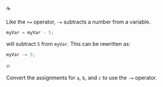 :coffee:

Like the `+=` operator, `-=` subtracts a number from a variable.

```javascript
myVar = myVar - 5;
```

will subtract `5` from `myVar`. This can be rewritten as:

```javascript
myVar -= 5;
```

:fire:

Convert the assignments for `a`, `b`, and `c` to use the `-=` operator.
